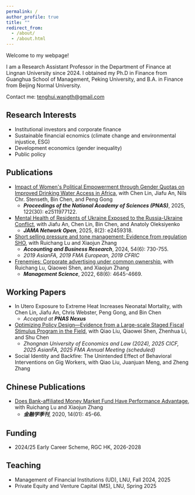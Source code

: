 ```yaml
---
permalink: /
author_profile: true
title: ""
redirect_from: 
  - /about/
  - /about.html
---
```


Welcome to my webpage! 

I am a Research Assistant Professor in the Department of Finance at Lingnan University since 2024. I obtained my Ph.D in Finance from Guanghua School of Management, Peking University, and B.A. in Finance from Beijing Normal University.

Contact me: tenghui.wangth@gmail.com

Research Interests
---
- Institutional investors and corporate finance
- Sustainable financial ecnomics (climate change and environmental injustice, ESG)
- Development economics (gender inequality)
- Public policy

Publications
---
- [Impact of Women's Political Empowerment through Gender Quotas on Improved Drinking Water Access in Africa](https://www.pnas.org/doi/10.1073/pnas.2511977122), with Chen Lin, Jiafu An, Nils Chr. Stenseth, Bin Chen, and Peng Gong
  - **_Proceedings of the National Academy of Sciences (PNAS)_**, 2025, 122(30): e2511977122.
- [Mental Health of Residents of Ukraine Exposed to the Russia-Ukraine Conflict](https://jamanetwork.com/journals/jamanetworkopen/fullarticle/2830228?guestAccessKey=b5a86f00-2de9-4f88-a83a-281f113a5afb&utm_source=jps&utm_medium=email&utm_campaign=author_alert-jamanetwork&utm_content=author-author_engagement&utm_term=1m), with Jiafu An, Chen Lin, Bin Chen, and Anatoly Oleksiyenko
  - **_JAMA Network Open_**, 2025, 8(2): e2459318.
- [Short selling pressure and tone management: Evidence from regulation SHO](https://www.tandfonline.com/doi/abs/10.1080/00014788.2023.2227567), with Ruichang Lu and Xiaojun Zhang
  - **_Accounting and Business Research_**, 2024, 54(6): 730-755.
  - _2019 AsianFA, 2019 FMA European, 2019 CFRIC_
- [Frenemies: Corporate advertising under common ownership](https://pubsonline.informs.org/doi/abs/10.1287/mnsc.2021.4098), with Ruichang Lu, Qiaowei Shen, and Xiaojun Zhang
  - **_Management Science_**, 2022, 68(6): 4645-4669.

Working Papers
---
- In Utero Exposure to Extreme Heat Increases Neonatal Mortality, with Chen Lin, Jiafu An, Chris Webster, Peng Gong, and Bin Chen
  - _Accepted at **PNAS Nexus**_
- [Optimizing Policy Design—Evidence from a Large-scale Staged Fiscal Stimulus Program in the Field](https://papers.ssrn.com/sol3/papers.cfm?abstract_id=4675785), with Qiao Liu, Qiaowei Shen, Zhenhua Li, and Shu Chen
  - _Zhongnan University of Economics and Law (2024), 2025 CICF, 2025 AsianFA, 2025 FMA Annual Meeting (scheduled)_ 
- Social Identity and Backfire: The Unintended Effect of Behavioral Interventions on Gig Workers, with Qiao Liu, Juanjuan Meng, and Zheng Zhang

Chinese Publications
---
- [Does Bank-affiliated Money Market Fund Have Performance Advantage](https://chn.oversea.cnki.net/kcms/detail/detail.aspx?dbcode=CCJD&filename=JKJR202001003&dbname=CCJDLAST2), with Ruichang Lu and Xiaojun Zhang
  - **_金融学季刊_**, 2020, 14(01): 45-66.
    
Funding
---
- 2024/25 Early Career Scheme, RGC HK, 2026-2028

Teaching
---
- Management of Financial Institutions (UD), LNU, Fall 2024, 2025
- Private Equity and Venture Capital (MS), LNU, Spring 2025
